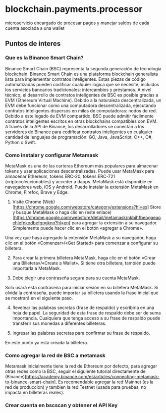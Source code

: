 # blockchain.payments.processor
microservicio encargado de procesar pagos y manejar saldos de cada cuenta asociada a una wallet

## Puntos de interes

### Que es la Binance Smart Chain?
Binance Smart Chain (BSC) representa la segunda generación de tecnología blockchain.
Binance Smart Chain es una plataforma blockchain generalista lista para implementar contratos inteligentes. Estas piezas de código automatizadas pueden codificar cualquier lógica que se necesite, incluidos los servicios bancarios tradicionales: intercambios y préstamos. A nivel técnico, el desarrollo de contratos inteligentes de BSC es posible gracias a EVM (Ethereum Virtual Machine). Debido a la naturaleza descentralizada, un EVM debe funcionar como una computadora descentralizada, ejecutando contratos inteligentes dispersos en miles de computadoras: nodos de red.
Debido a este legado de EVM compartido, BSC puede admitir fácilmente contratos inteligentes escritos en otras blockchains compatibles con EVM.
A través de la API de Binance, los desarrolladores se conectan a los servidores de Binance para codificar contratos inteligentes en cualquier cantidad de lenguajes de programación: GO, Java, JavaScript, C++, C#, Python o Swift.

### Como instalar y configurar Metamask
MetaMask es una de las carteras Ethereum más populares para almacenar tokens y usar aplicaciones descentralizadas.
Puede usar MetaMask para almacenar Ethereum, tokens ERC-20, tokens ERC-721 (criptocoleccionables) y acceder a dapps.
MetaMask está disponible en navegadores web, iOS y Android. Puede instalar la extensión MetaMask en Chrome, Firefox, Brave y Edge.

1. Visite Chrome (Web)[https://chrome.google.com/webstore/category/extensions?hl=es] Store y busque MetaMask o haga clic en (este enlace)[https://chrome.google.com/webstore/detail/metamask/nkbihfbeogaeaoehlefnkodbefgpgknn?hl=en] para agregar la extensión a su navegador. Simplemente puede hacer clic en el botón «agregar a Chrome».

Una vez que haya agregado la extensión MetaMask a su navegador, haga clic en el botón «Comenzar»/«Get Started» para comenzar a configurar su billetera.

2. Para crear la primera billetera MetaMask, haga clic en el botón «Crear una Billetera»/«Create a Wallet». Si tiene otra billetera, también puede importarla a MetaMask.

3. Debe elegir una contraseña segura para su cuenta MetaMask.

Solo usará esta contraseña para iniciar sesión en su billetera MetaMask. Si olvida la contraseña, puede importar su billetera usando la frase inicial que se mostrará en el siguiente paso.

4. Revelear las palabras secretas (frase de respaldo) y escríbirla en una hoja de papel. La seguridad de esta frase de respaldo debe ser de suma importancia. Cualquiera que tenga acceso a su frase de respaldo puede transferir sus monedas a diferentes billeteras.

5. Ingresar las palabras secretas para confirmar su frase de respaldo.

En este punto ya esta creada la billetera.

### Como agregar la red de BSC a metamask
Metamask inicialmente tiene la red de Ethereum por defecto, para agregar otras redes como la BSC, seguir el siguiente tutorial directamente de (Binance)[https://academy.binance.com/es/articles/connecting-metamask-to-binance-smart-chain].
Es recomendable agregar la red Mainnet (es la red de produccion) y tambien la red Testnet (usada para pruebas, no impacta en billeteras reales).

### Crear cuenta en bscscan y obtener el API Key
